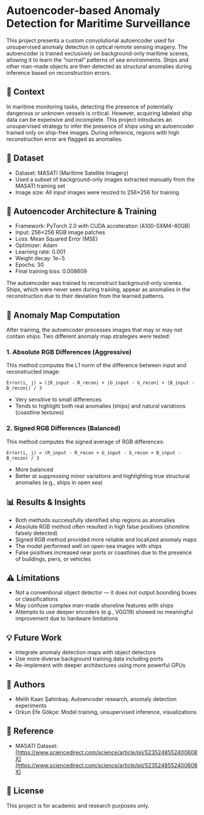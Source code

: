 # Autoencoder-based Anomaly Detection for Maritime Surveillance

This project presents a custom convolutional autoencoder used for unsupervised anomaly detection in optical remote sensing imagery. The autoencoder is trained exclusively on background-only maritime scenes, allowing it to learn the “normal” patterns of sea environments. Ships and other man-made objects are then detected as structural anomalies during inference based on reconstruction errors.

## 🌊 Context

In maritime monitoring tasks, detecting the presence of potentially dangerous or unknown vessels is critical. However, acquiring labeled ship data can be expensive and incomplete. This project introduces an unsupervised strategy to infer the presence of ships using an autoencoder trained only on ship-free images. During inference, regions with high reconstruction error are flagged as anomalies.

## 📁 Dataset

- Dataset: MASATI (Maritime Satellite Imagery)
- Used a subset of background-only images extracted manually from the MASATI training set
- Image size: All input images were resized to 256×256 for training

## 🧠 Autoencoder Architecture & Training

- Framework: PyTorch 2.0 with CUDA acceleration (A100-SXM4-40GB)
- Input: 256×256 RGB image patches
- Loss: Mean Squared Error (MSE)
- Optimizer: Adam
- Learning rate: 0.001
- Weight decay: 1e−5
- Epochs: 30
- Final training loss: 0.008609

The autoencoder was trained to reconstruct background-only scenes. Ships, which were never seen during training, appear as anomalies in the reconstruction due to their deviation from the learned patterns.

## 🧪 Anomaly Map Computation

After training, the autoencoder processes images that may or may not contain ships. Two different anomaly map strategies were tested:

### 1. Absolute RGB Differences (Aggressive)
This method computes the L1 norm of the difference between input and reconstructed image:
```
Error(i, j) = (|R_input - R_recon| + |G_input - G_recon| + |B_input - B_recon|) / 3
```
- Very sensitive to small differences
- Tends to highlight both real anomalies (ships) and natural variations (coastline textures)

### 2. Signed RGB Differences (Balanced)
This method computes the signed average of RGB differences:
```
Error(i, j) = (R_input - R_recon + G_input - G_recon + B_input - B_recon) / 3
```
- More balanced
- Better at suppressing minor variations and highlighting true structural anomalies (e.g., ships in open sea)

## 📊 Results & Insights

- Both methods successfully identified ship regions as anomalies
- Absolute RGB method often resulted in high false positives (shoreline falsely detected)
- Signed RGB method provided more reliable and localized anomaly maps
- The model performed well on open-sea images with ships
- False positives increased near ports or coastlines due to the presence of buildings, piers, or vehicles

## ⚠️ Limitations

- Not a conventional object detector — it does not output bounding boxes or classifications
- May confuse complex man-made shoreline features with ships
- Attempts to use deeper encoders (e.g., VGG19) showed no meaningful improvement due to hardware limitations

## 💡 Future Work

- Integrate anomaly detection maps with object detectors
- Use more diverse background training data including ports
- Re-implement with deeper architectures using more powerful GPUs

## 👥 Authors

- Melih Kaan Şahinbaş: Autoencoder research, anomaly detection experiments
- Orkun Efe Gökçe: Model training, unsupervised inference, visualizations

## 📎 Reference

- MASATI Dataset: [https://www.sciencedirect.com/science/article/pii/S235248552400608X](https://www.sciencedirect.com/science/article/pii/S235248552400608X)

## 📄 License

This project is for academic and research purposes only.
